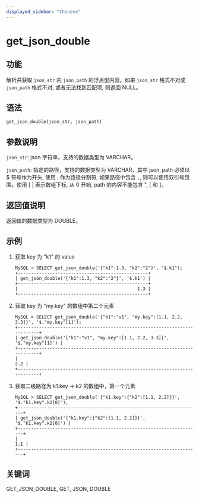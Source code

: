 ```yaml
---
displayed_sidebar: "Chinese"
---
```


# get_json_double

## 功能

解析并获取 `json_str` 内 `json_path` 的浮点型内容。如果 `json_str` 格式不对或 `json_path` 格式不对, 或者无法找到匹配项, 则返回 NULL。

## 语法

```Haskell
get_json_double(json_str, json_path)
```

## 参数说明

`json_str`: json 字符串，支持的数据类型为 VARCHAR。

`json_path`: 指定的路径，支持的数据类型为 VARCHAR，其中 json_path 必须以 $ 符号作为开头, 使用 . 作为路径分割符, 如果路径中包含 `.`, 则可以使用双引号包围。使用 [ ] 表示数组下标, 从 0 开始, path 的内容不能包含 ", [ 和 ]。

## 返回值说明

返回值的数据类型为 DOUBLE。

## 示例

1. 获取 key 为 "k1" 的 value

    ```Plain Text
    MySQL > SELECT get_json_double('{"k1":1.3, "k2":"2"}', "$.k1");
    +-------------------------------------------------+
    | get_json_double('{"k1":1.3, "k2":"2"}', '$.k1') |
    +-------------------------------------------------+
    |                                             1.3 |
    +-------------------------------------------------+
    ```

2. 获取 key 为 "my.key" 的数组中第二个元素

    ```Plain Text
    MySQL > SELECT get_json_double('{"k1":"v1", "my.key":[1.1, 2.2, 3.3]}', '$."my.key"[1]');
    +---------------------------------------------------------------------------+
    | get_json_double('{"k1":"v1", "my.key":[1.1, 2.2, 3.3]}', '$."my.key"[1]') |
    +---------------------------------------------------------------------------+
    |                                                                       2.2 |
    +---------------------------------------------------------------------------+
    ```

3. 获取二级路径为 k1.key -> k2 的数组中，第一个元素

    ```Plain Text
    MySQL > SELECT get_json_double('{"k1.key":{"k2":[1.1, 2.2]}}', '$."k1.key".k2[0]');
    +---------------------------------------------------------------------+
    | get_json_double('{"k1.key":{"k2":[1.1, 2.2]}}', '$."k1.key".k2[0]') |
    +---------------------------------------------------------------------+
    |                                                                 1.1 |
    +---------------------------------------------------------------------+
    ```

## 关键词

GET_JSON_DOUBLE, GET, JSON, DOUBLE
